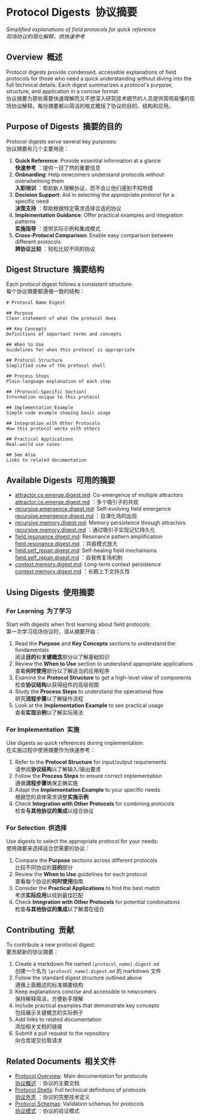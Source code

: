 # Protocol Digests  协议摘要

[](https://github.com/KashiwaByte/Context-Engineering-Chinese-Bilingual/blob/main/Chinese-Bilingual/60_protocols/digests/README.md#protocol-digests)

_Simplified explanations of field protocols for quick reference  
现场协议的简化解释，供快速参考_

## Overview  概述

[](https://github.com/KashiwaByte/Context-Engineering-Chinese-Bilingual/blob/main/Chinese-Bilingual/60_protocols/digests/README.md#overview)

Protocol digests provide condensed, accessible explanations of field protocols for those who need a quick understanding without diving into the full technical details. Each digest summarizes a protocol's purpose, structure, and application in a concise format.  
协议摘要为那些需要快速理解而又不想深入研究技术细节的人员提供简明易懂的现场协议解释。每份摘要都以简洁的格式概括了协议的目的、结构和应用。

## Purpose of Digests  摘要的目的

[](https://github.com/KashiwaByte/Context-Engineering-Chinese-Bilingual/blob/main/Chinese-Bilingual/60_protocols/digests/README.md#purpose-of-digests)

Protocol digests serve several key purposes:  
协议摘要有几个主要用途：

1. **Quick Reference**: Provide essential information at a glance  
    **快速参考** ：提供一目了然的重要信息
2. **Onboarding**: Help newcomers understand protocols without overwhelming them  
    **入职培训** ：帮助新人理解协议，而不会让他们感到不知所措
3. **Decision Support**: Aid in selecting the appropriate protocol for a specific need  
    **决策支持** ：帮助根据特定需求选择合适的协议
4. **Implementation Guidance**: Offer practical examples and integration patterns  
    **实施指导** ：提供实际示例和集成模式
5. **Cross-Protocol Comparison**: Enable easy comparison between different protocols  
    **跨协议比较** ：轻松比较不同的协议

## Digest Structure  摘要结构

[](https://github.com/KashiwaByte/Context-Engineering-Chinese-Bilingual/blob/main/Chinese-Bilingual/60_protocols/digests/README.md#digest-structure)

Each protocol digest follows a consistent structure:  
每个协议摘要都遵循一致的结构：

```
# Protocol Name Digest

## Purpose
Clear statement of what the protocol does

## Key Concepts
Definitions of important terms and concepts

## When to Use
Guidelines for when this protocol is appropriate

## Protocol Structure
Simplified view of the protocol shell

## Process Steps
Plain-language explanation of each step

## [Protocol-Specific Section]
Information unique to this protocol

## Implementation Example
Simple code example showing basic usage

## Integration with Other Protocols
How this protocol works with others

## Practical Applications
Real-world use cases

## See Also
Links to related documentation
```

## Available Digests  可用的摘要

[](https://github.com/KashiwaByte/Context-Engineering-Chinese-Bilingual/blob/main/Chinese-Bilingual/60_protocols/digests/README.md#available-digests)

- [attractor.co.emerge.digest.md](https://github.com/KashiwaByte/Context-Engineering-Chinese-Bilingual/blob/main/Chinese-Bilingual/60_protocols/digests/attractor.co.emerge.digest.md): Co-emergence of multiple attractors  
    [attractor.co.emerge.digest.md](https://github.com/KashiwaByte/Context-Engineering-Chinese-Bilingual/blob/main/Chinese-Bilingual/60_protocols/digests/attractor.co.emerge.digest.md) ：多个吸引子的共现
- [recursive.emergence.digest.md](https://github.com/KashiwaByte/Context-Engineering-Chinese-Bilingual/blob/main/Chinese-Bilingual/60_protocols/digests/recursive.emergence.digest.md): Self-evolving field emergence  
    [recursive.emergence.digest.md](https://github.com/KashiwaByte/Context-Engineering-Chinese-Bilingual/blob/main/Chinese-Bilingual/60_protocols/digests/recursive.emergence.digest.md) ：自演化场的出现
- [recursive.memory.digest.md](https://github.com/KashiwaByte/Context-Engineering-Chinese-Bilingual/blob/main/Chinese-Bilingual/60_protocols/digests/recursive.memory.digest.md): Memory persistence through attractors  
    [recursive.memory.digest.md](https://github.com/KashiwaByte/Context-Engineering-Chinese-Bilingual/blob/main/Chinese-Bilingual/60_protocols/digests/recursive.memory.digest.md) ：通过吸引子实现记忆持久化
- [field.resonance.digest.md](https://github.com/KashiwaByte/Context-Engineering-Chinese-Bilingual/blob/main/Chinese-Bilingual/60_protocols/digests/field.resonance.digest.md): Resonance pattern amplification  
    [field.resonance.digest.md](https://github.com/KashiwaByte/Context-Engineering-Chinese-Bilingual/blob/main/Chinese-Bilingual/60_protocols/digests/field.resonance.digest.md) ：共振模式放大
- [field.self_repair.digest.md](https://github.com/KashiwaByte/Context-Engineering-Chinese-Bilingual/blob/main/Chinese-Bilingual/60_protocols/digests/field.self_repair.digest.md): Self-healing field mechanisms  
    [field.self_repair.digest.md](https://github.com/KashiwaByte/Context-Engineering-Chinese-Bilingual/blob/main/Chinese-Bilingual/60_protocols/digests/field.self_repair.digest.md) ：自我修复场机制
- [context.memory.digest.md](https://github.com/KashiwaByte/Context-Engineering-Chinese-Bilingual/blob/main/Chinese-Bilingual/60_protocols/digests/context.memory.digest.md): Long-term context persistence  
    [context.memory.digest.md](https://github.com/KashiwaByte/Context-Engineering-Chinese-Bilingual/blob/main/Chinese-Bilingual/60_protocols/digests/context.memory.digest.md) ：长期上下文持久性

## Using Digests  使用摘要

[](https://github.com/KashiwaByte/Context-Engineering-Chinese-Bilingual/blob/main/Chinese-Bilingual/60_protocols/digests/README.md#using-digests)

### For Learning  为了学习

[](https://github.com/KashiwaByte/Context-Engineering-Chinese-Bilingual/blob/main/Chinese-Bilingual/60_protocols/digests/README.md#for-learning)

Start with digests when first learning about field protocols:  
第一次学习现场协议时，请从摘要开始：

1. Read the **Purpose** and **Key Concepts** sections to understand the fundamentals  
    阅读**目的**和**关键概念**部分以了解基础知识
2. Review the **When to Use** section to understand appropriate applications  
    查看**何时使用**部分以了解适当的应用程序
3. Examine the **Protocol Structure** to get a high-level view of components  
    检查**协议结构**以获得组件的高级视图
4. Study the **Process Steps** to understand the operational flow  
    研究**流程步骤**以了解操作流程
5. Look at the **Implementation Example** to see practical usage  
    查看**实现示例**以了解实际用法

### For Implementation  实施

[](https://github.com/KashiwaByte/Context-Engineering-Chinese-Bilingual/blob/main/Chinese-Bilingual/60_protocols/digests/README.md#for-implementation)

Use digests as quick references during implementation:  
在实施过程中使用摘要作为快速参考：

1. Refer to the **Protocol Structure** for input/output requirements  
    请参阅**协议结构**以了解输入/输出要求
2. Follow the **Process Steps** to ensure correct implementation  
    遵循**流程步骤**确保正确实施
3. Adapt the **Implementation Example** to your specific needs  
    根据您的具体需求调整**实施示例**
4. Check **Integration with Other Protocols** for combining protocols  
    检查**与其他协议的集成**以组合协议

### For Selection  供选择

[](https://github.com/KashiwaByte/Context-Engineering-Chinese-Bilingual/blob/main/Chinese-Bilingual/60_protocols/digests/README.md#for-selection)

Use digests to select the appropriate protocol for your needs:  
使用摘要来选择适合您需要的协议：

1. Compare the **Purpose** sections across different protocols  
    比较不同协议的**目的**部分
2. Review the **When to Use** guidelines for each protocol  
    查看每个协议的**何时使用**指南
3. Consider the **Practical Applications** to find the best match  
    考虑**实际应用**以找到最佳匹配
4. Check **Integration with Other Protocols** for potential combinations  
    检查**与其他协议的集成**以了解潜在组合

## Contributing  贡献

[](https://github.com/KashiwaByte/Context-Engineering-Chinese-Bilingual/blob/main/Chinese-Bilingual/60_protocols/digests/README.md#contributing)

To contribute a new protocol digest:  
要贡献新的协议摘要：

1. Create a markdown file named `[protocol_name].digest.md`  
    创建一个名为 `[protocol_name].digest.md` 的 markdown 文件
2. Follow the standard digest structure outlined above  
    遵循上面概述的标准摘要结构
3. Keep explanations concise and accessible to newcomers  
    保持解释简洁，方便新手理解
4. Include practical examples that demonstrate key concepts  
    包括展示关键概念的实际例子
5. Add links to related documentation  
    添加相关文档的链接
6. Submit a pull request to the repository  
    向仓库提交拉取请求

## Related Documents  相关文件

[](https://github.com/KashiwaByte/Context-Engineering-Chinese-Bilingual/blob/main/Chinese-Bilingual/60_protocols/digests/README.md#related-documents)

- [Protocol Overview](https://github.com/KashiwaByte/Context-Engineering-Chinese-Bilingual/blob/main/Chinese-Bilingual/60_protocols/README.md): Main documentation for protocols  
    [协议概述](https://github.com/KashiwaByte/Context-Engineering-Chinese-Bilingual/blob/main/Chinese-Bilingual/60_protocols/README.md) ：协议的主要文档
- [Protocol Shells](https://github.com/KashiwaByte/Context-Engineering-Chinese-Bilingual/blob/main/Chinese-Bilingual/60_protocols/shells): Full technical definitions of protocols  
    [协议外壳](https://github.com/KashiwaByte/Context-Engineering-Chinese-Bilingual/blob/main/Chinese-Bilingual/60_protocols/shells) ：协议的完整技术定义
- [Protocol Schemas](https://github.com/KashiwaByte/Context-Engineering-Chinese-Bilingual/blob/main/Chinese-Bilingual/60_protocols/schemas): Validation schemas for protocols  
    [协议模式](https://github.com/KashiwaByte/Context-Engineering-Chinese-Bilingual/blob/main/Chinese-Bilingual/60_protocols/schemas) ：协议的验证模式